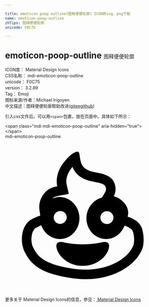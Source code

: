 ```yaml
---

title: emoticon poop outline(图释便便轮廓) ICON转svg、png下载
name: emoticon-poop-outline
zhTips: 图释便便轮廓
unicode: F0C75

---
```


# emoticon-poop-outline  <small style="font-size: 60%;font-weight: 100">图释便便轮廓</small>


<div class="detail-page">
<p>
<span>
ICON库：
<span class="badge-secondary badge">Material Design Icons</span> 
</span>
<br/>
<span>
CSS名称：
<span class="badge-secondary badge">mdi-emoticon-poop-outline</span> 
</span>
<br/>
<span>
unicode：
<span class="badge-secondary badge">F0C75</span> 
</span>
<br/>
<span>
version：
<span class="badge-secondary badge">3.2.89</span> 
</span>
<br/>
<span>Tag：
<span class="badge-light badge">Emoji</span>
</span>
<br/>
<span>图标来源/作者：<span class="badge-light badge">Michael Irigoyen</span></span> 
<br/>
<span class="zh-detail">中文描述：<span class="badge-primary badge">图释便便轮廓</span><span class="help-link"><span>帮助改进</span>(<a href="https://gitee.com/liuwave/icon-helper/edit/master/json/material/emoticon-poop-outline.json" target="_blank" rel="noopener noreferrer">gitee</a><a href="https://github.com/liuwave/icon-helper/edit/master/json/material/emoticon-poop-outline.json" target="_blank" rel="noopener noreferrer">github</a></span>)</span><br/>
</p>
</div>
<div class="alert alert-dark">
  <i class="mdi mdi-emoticon-poop-outline mdi-48px"></i>
  <i class="mdi mdi-emoticon-poop-outline mdi-36px"></i>
  <i class="mdi mdi-emoticon-poop-outline mdi-24px"></i>
  <i class="mdi mdi-emoticon-poop-outline mdi-18px"></i>
</div>
<div>
  <p>引入css文件后，可以用<code>&lt;span&gt;</code>包裹，放在页面中。具体如下所示：    
  </p>
  <div class="alert alert-primary" style="font-size: 14px">
    &lt;span class="mdi mdi-emoticon-poop-outline" aria-hidden="true"&gt;&lt;/span&gt;
    <copy-btn content='<span class="mdi mdi-emoticon-poop-outline" aria-hidden="true"></span>'></copy-btn>
  </div>
  <div class="alert alert-secondary">
    <i class="mdi mdi-emoticon-poop-outline"
    style="font-size: 24px"
    aria-hidden="true"></i> mdi-emoticon-poop-outline
    <copy-btn content="mdi-emoticon-poop-outline" btn-title="复制图标名称"></copy-btn>
  </div>
</div>
<div id="svg" class="svg-wrap">
<svg xmlns="http://www.w3.org/2000/svg" viewBox="0 0 24 24"><path d="M21.42,13.87C21.2,13.41 20.84,12.94 20.25,12.64C19.85,12.39 19.5,12.26 19.24,12.2C19.5,11.25 19.13,10.5 18.62,9.94C17.85,9.12 17.06,9 17.06,9C17.32,8.5 17.42,7.9 17.28,7.32C17.12,6.61 16.73,6.16 16.22,5.86C15.7,5.55 15.06,5.4 14.4,5.28C14.08,5.22 12.75,5.03 12.2,4.27C11.75,3.65 11.74,2.53 11.62,2.2C11.57,2.07 11.5,2 11.36,2C11.15,2 10.87,2.12 10.57,2.32C10,2.7 8.85,3.9 8.4,5.1C8.06,6 8.05,6.82 8.19,7.43C7.63,7.53 7.22,7.71 7.06,7.78C6.55,8 5.47,8.96 5.37,10.45C5.34,10.89 5.41,11.34 5.5,11.78C5.5,11.86 5.5,11.94 5.5,12.03C4.88,12.22 4.53,12.43 4.5,12.44C4.18,12.56 3.65,12.93 3.5,13.13C3.15,13.53 2.92,14 2.79,14.5C2.5,15.59 2.6,16.83 3.13,17.83C3.42,18.39 3.82,19 4.26,19.43C5.7,20.91 8.18,21.47 10.14,21.79C10.96,21.93 11.8,22 12.63,22C14.22,22 15.8,21.73 17.26,21.13C20.61,19.74 21.5,17.5 21.64,16.89C21.93,15.5 21.57,14.19 21.42,13.87M16.05,11.33C16.61,11.36 17.04,11.84 17,12.4C16.96,12.95 16.5,13.38 15.91,13.34C15.35,13.31 14.92,12.83 14.96,12.28C15,11.75 15.42,11.35 15.94,11.33C16,11.33 16,11.33 16.05,11.33M20.18,16.55C20.17,16.57 19.7,18.5 16.69,19.74C15.47,20.25 14.1,20.5 12.63,20.5C11.9,20.5 11.14,20.44 10.38,20.31C8.76,20.05 6.5,19.56 5.31,18.36C5.04,18.09 4.72,17.63 4.46,17.13C4.12,16.5 4.04,15.65 4.24,14.88C4.32,14.58 4.45,14.32 4.63,14.12L4.65,14.09C4.74,14 4.95,13.88 5.03,13.84V13.84L5.14,13.8L5.26,13.74C5.32,13.7 5.46,13.63 5.67,13.55C6.13,14.81 7.28,15.7 8.59,15.7C8.67,15.7 8.74,15.69 8.82,15.69C9.65,15.63 10.41,15.22 10.94,14.55C11.47,13.89 11.73,13.04 11.66,12.17C11.54,10.5 10.22,9.16 8.64,9.11H8.62C8.5,9.11 8.4,9.11 8.31,9.12C8,9.15 7.73,9.23 7.46,9.34C7.55,9.24 7.63,9.17 7.66,9.15C7.79,9.1 8.07,9 8.45,8.91L10,8.63L9.65,7.09C9.61,6.9 9.53,6.35 9.81,5.63C9.96,5.2 10.27,4.76 10.58,4.38C10.68,4.65 10.81,4.91 11,5.15C11.77,6.23 13.12,6.58 14.06,6.74L14.13,6.76C14.6,6.84 15.13,6.95 15.46,7.15C15.67,7.28 15.76,7.41 15.82,7.67C15.87,7.87 15.84,8.1 15.73,8.31L15.21,9.2C13.95,9.5 12.95,10.64 12.79,12.06C12.59,13.87 13.78,15.46 15.5,15.68C15.62,15.69 15.74,15.7 15.85,15.7C16.56,15.7 17.25,15.44 17.82,14.95C18.23,14.59 18.54,14.13 18.74,13.62L18.9,13.66C19,13.68 19.17,13.74 19.45,13.91L19.5,13.95L19.57,14C19.78,14.08 19.94,14.26 20.05,14.5C20.13,14.67 20.38,15.6 20.18,16.55M7.64,12.45C7.57,11.9 7.97,11.39 8.53,11.32C8.57,11.31 8.6,11.31 8.64,11.31C9.15,11.3 9.61,11.67 9.67,12.19C9.73,12.74 9.33,13.25 8.77,13.32C8.21,13.39 7.7,13 7.64,12.45M8.71,16.15C9,16.14 9.26,16.23 9.5,16.28C10.68,16.5 11.7,16.53 12.19,16.53C12.68,16.53 13.69,16.5 14.86,16.28C15.27,16.2 15.74,16.03 16.11,16.28C16.59,16.6 16.24,17.75 15.5,18.53C15.04,19 13.97,19.91 12.19,19.91C10.41,19.91 9.33,19 8.88,18.53C8.14,17.75 7.79,16.6 8.26,16.28C8.4,16.19 8.55,16.15 8.71,16.15Z" /></svg>
</div>
<detail full-name='mdi-emoticon-poop-outline'></detail>
    
<div><p>更多关于 Material Design Icons的信息，参见：<a target="_blank" href="https://iconhelper.cn/material.html"> Material Design Icons</a>
</p></div>
